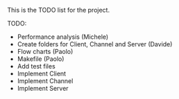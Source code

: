 This is the TODO list for the project.

TODO:
- Performance analysis (Michele)
- Create folders for Client, Channel and Server (Davide)
- Flow charts (Paolo)
- Makefile (Paolo)
- Add test files
- Implement Client
- Implement Channel
- Implement Server
